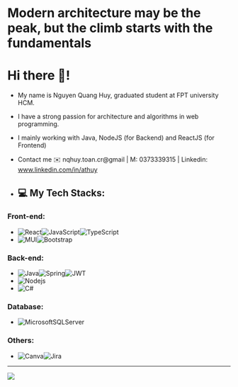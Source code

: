 # Modern architecture may be the peak, but the climb starts with the fundamentals
# Hi there 👋!
 * My name is Nguyen Quang Huy, graduated student at FPT university HCM.
 * I have a strong passion for architecture and algorithms in web programming.
 * I mainly working with Java, NodeJS (for Backend) and ReactJS (for Frontend)
  
 * Contact me :envelope: nqhuy.toan.cr@gmail | M: 0373339315 | Linkedin: www.linkedin.com/in/athuy
 * ## 💻 My Tech Stacks:

### Front-end:                                                                                                          
 * ![React](https://img.shields.io/badge/react-%2320232a.svg?style=for-the-badge&logo=react&logoColor=%2361DAFB)![JavaScript](https://img.shields.io/badge/javascript-%23323330.svg?style=for-the-badge&logo=javascript&logoColor=%23F7DF1E)![TypeScript](https://img.shields.io/badge/typescript-%23007ACC.svg?style=for-the-badge&logo=typescript&logoColor=white)
 * ![MUI](https://img.shields.io/badge/MUI-%230081CB.svg?style=for-the-badge&logo=mui&logoColor=white)![Bootstrap](https://img.shields.io/badge/bootstrap-%23563D7C.svg?style=for-the-badge&logo=bootstrap&logoColor=white) 

### Back-end:
 * ![Java](https://img.shields.io/badge/java-%23ED8B00.svg?style=for-the-badge&logo=java&logoColor=white)![Spring](https://img.shields.io/badge/spring-%236DB33F.svg?style=for-the-badge&logo=spring&logoColor=white)![JWT](https://img.shields.io/badge/JWT-black?style=for-the-badge&logo=JSON%20web%20tokens)
 * ![Nodejs](https://img.shields.io/badge/Node.js-43853D?style=for-the-badge&logo=node.js&logoColor=white)
 * ![C#](https://img.shields.io/badge/c%23-%23239120.svg?style=for-the-badge&logo=c-sharp&logoColor=white)

### Database:
 * ![MicrosoftSQLServer](https://img.shields.io/badge/Microsoft%20SQL%20Sever-CC2927?style=for-the-badge&logo=microsoft%20sql%20server&logoColor=white)

### Others:
 *  ![Canva](https://img.shields.io/badge/Canva-%2300C4CC.svg?style=for-the-badge&logo=Canva&logoColor=white)![Jira](https://img.shields.io/badge/jira-%230A0FFF.svg?style=for-the-badge&logo=jira&logoColor=white)
      
<!-- ## 🏆GitHub Trophies
![](https://github-trophies.vercel.app/?username=AT-QHUY&theme=dracula&no-frame=false&no-bg=false&margin-w=4) -->


---
[![](https://visitcount.itsvg.in/api?id=AT-QHUY&icon=0&color=0)](https://visitcount.itsvg.in)


